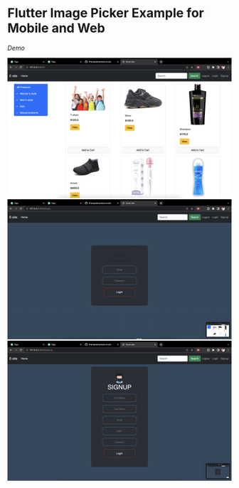 # Flutter Image Picker Example for Mobile and Web

_Demo_

![appui](project_demo/Home_screen.png)
![appui](project_demo/Login.png)
![appui](project_demo/signup.png)
